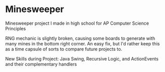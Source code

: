 # Minesweeper
Minesweeper project I made in high school for AP Computer Science Principles

RNG mechanic is slightly broken, causing some boards to generate with many mines in the bottom right corner. An easy fix, but I'd rather keep this as a time capsule of sorts to compare future projects to.

New Skills during Project: Java Swing, Recursive Logic, and ActionEvents and their complementary handlers
